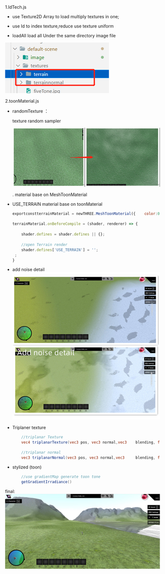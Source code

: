 

1.IdTech.js

* use Texture2D Array to load multiply textures in one;
* use Id to index texture,reduce use texture uniform
  
* loadAll  load all Under the same directory image file  

![](image/readme/1648437243799.png) 




2.toonMaterial.js

* randomTexture ：

    texture random sampler

    ![](image/readme/1648436259563.png)

    . material  base on MeshToonMaterial

* USE_TERRAIN 
    material base on toonMaterial
    ```js
    exportconstterrainMaterial = newTHREE.MeshToonMaterial({    color:0xaaccff, gradientMap:gradientMaps.threeTone });;

    terrainMaterial.onBeforeCompile = (shader, renderer) => { 

        shader.defines = shader.defines || {};

        //open Terrain render
        shader.defines['USE_TERRAIN'] = '';
     ; 
    }
    ```

* add noise detail     
  ![](image/readme/1648439907486.png)

* Triplaner texture 
    ```glsl
        //triplanar Texture
        vec4 triplanarTexture(vec3 pos, vec3 normal,vec3    blending, float texId, sampler2DArray tex,float scale)  

        //triplanar normal 
        vec3 triplanarNormal(vec3 pos, vec3 normal,vec3     blending, float texId, sampler2DArray tex,float scale);
    
    ```

* stylized (toon)
    ```glsl
        //use gradientMap generate toon tone
        getGradientIrradiance()
    ```

final:
![](image/readme/1648439966394.png)